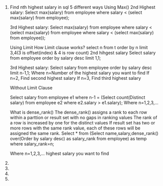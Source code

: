1. Find nth highest salary in sql
      5 different ways
   Using Max()
   2nd Highest salary:
   Select max(salary) from employee
   where salary < (select max(salary) from employee);
   
   3rd Highest salary:
   Select max(salary) from employee
   where salary < (select max(salary) from employee where salary < (select max(salary) from employee));

   Using Limit
   How Limit clause works?
   select n from t order by n limit 3,4(3 is offset(index) & 4 is row count)
   2nd hihgest salary
   Select salary from employee
   order by salary desc
   limit 1,1;

   3rd Highest salary:
   Select salary from employee
   order by salary desc
   limit n-1,1;
   Where n=Number of the highest salary you want to find
   If n=2, Find second highest salary
   If n=3, Find third highest salary

   Without Limit Clause

   Select salary from employee e1
   where n-1 = (Select count(Distinct salary) from employee e2
   where e2.salary > e1.salary);
   Where n=1,2,3,...

   What is dense_rank()
   The dense_rank() assigns a rank to each row within a parttion or result set with no gaps in ranking values
   The rank of a row is increased by one for the distinct values
   If result set has two or more rows with the same rank value, each of these rows will be assigned the same rank.
   Select * from (Select name,salary,dense_rank() over(Order by salary desc) as salary_rank from employee) as temp
   where salary_rank=n;

   Where n=1,2,3,... highest salary you want to find
   
   
3. 
4. 


5. 
6. 
